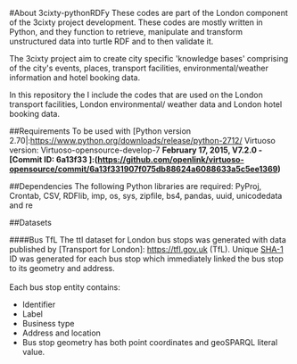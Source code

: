 #About 3cixty-pythonRDFy
These codes are part of the London component of the 3cixty project development. These codes are mostly written in Python, and they function to retrieve, manipulate and transform unstructured data into turtle RDF and to then validate it. 

The 3cixty project aim to create city specific 'knowledge bases' comprising of the city's events, places, transport facilities, environmental/weather information and hotel booking data. 

In this repository the I include the codes that are used on the London transport facilities, London environmental/ weather data and London hotel booking data.

##Requirements
To be used with [Python version 2.70|:https://www.python.org/downloads/release/python-2712/
Virtuoso version: Virtuoso-opensource-develop-7 **February 17, 2015, V7.2.0 - [Commit ID: 6a13f33 ]:(https://github.com/openlink/virtuoso-opensource/commit/6a13f331907f075db88624a6088633a5c5ee1369)**

##Dependencies
The following Python libraries are required:
PyProj, Crontab, CSV, RDFlib, imp, os, sys, zipfile, bs4, pandas, uuid, unicodedata and re

##Datasets

####Bus TfL
The ttl dataset for London bus stops was generated with data published by [Transport for London]: https://tfl.gov.uk (TfL). Unique [SHA-1](https://en.wikipedia.org/wiki/SHA-1) ID was generated for each bus stop which immediately linked the bus stop to its geometry and address.</br>
</br>
Each bus stop entity contains:
</br>
* Identifier
* Label
* Business type
* Address and location
* Bus stop geometry has both point coordinates and geoSPARQL literal value.

